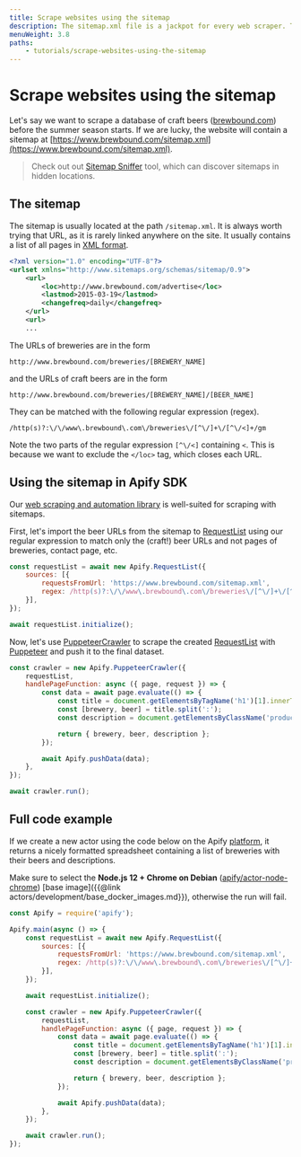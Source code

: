 ```yaml
---
title: Scrape websites using the sitemap
description: The sitemap.xml file is a jackpot for every web scraper. Take advantage of this and learn a much easier way to extract data from websites using the Apify SDK.
menuWeight: 3.8
paths:
    - tutorials/scrape-websites-using-the-sitemap
---
```


# Scrape websites using the sitemap

Let's say we want to scrape a database of craft beers ([brewbound.com](https://www.brewbound.com)) before the summer season starts. If we are lucky, the website will contain a sitemap at [https://www.brewbound.com/sitemap.xml](https://www.brewbound.com/sitemap.xml).

> Check out out [Sitemap Sniffer](https://apify.com/vaclavrut/sitemap-sniffer) tool, which can discover sitemaps in hidden locations.

## [](#the-sitemap) The sitemap

The sitemap is usually located at the path `/sitemap.xml`. It is always worth trying that URL, as it is rarely linked anywhere on the site. It usually contains a list of all pages in [XML format](https://www.w3.org/standards/xml/core).

```xml
<?xml version="1.0" encoding="UTF-8"?>
<urlset xmlns="http://www.sitemaps.org/schemas/sitemap/0.9">
    <url>
        <loc>http://www.brewbound.com/advertise</loc>
        <lastmod>2015-03-19</lastmod>
        <changefreq>daily</changefreq>
    </url>
    <url>
    ...
```

The URLs of breweries are in the form

```cURL
http://www.brewbound.com/breweries/[BREWERY_NAME]
```

and the URLs of craft beers are in the form

```cURL
http://www.brewbound.com/breweries/[BREWERY_NAME]/[BEER_NAME]
```

They can be matched with the following regular expression (regex).

```cURL
/http(s)?:\/\/www\.brewbound\.com\/breweries\/[^\/]+\/[^\/<]+/gm
```

Note the two parts of the regular expression `[^\/<]` containing `<`. This is because we want to exclude the `</loc>` tag, which closes each URL.

## [](#using-the-sitemap-in-apify-sdk) Using the sitemap in Apify SDK

Our [web scraping and automation library](https://sdk.apify.com) is well-suited for scraping with sitemaps.

First, let's import the beer URLs from the sitemap to [RequestList](https://sdk.apify.com/docs/api/request-list#docsNav) using our regular expression to match only the (craft!) beer URLs and not pages of breweries, contact page, etc.

```javascript
const requestList = await new Apify.RequestList({
    sources: [{
        requestsFromUrl: 'https://www.brewbound.com/sitemap.xml',
        regex: /http(s)?:\/\/www\.brewbound\.com\/breweries\/[^\/]+\/[^\/<]+/gm,
    }],
});

await requestList.initialize();
```

Now, let's use [PuppeteerCrawler](https://sdk.apify.com/docs/api/puppeteer-crawler#docsNav) to scrape the created [RequestList](https://sdk.apify.com/docs/api/request-list#docsNav) with [Puppeteer](https://pptr.dev) and push it to the final dataset.

```javascript
const crawler = new Apify.PuppeteerCrawler({
    requestList,
    handlePageFunction: async ({ page, request }) => {
        const data = await page.evaluate(() => {
            const title = document.getElementsByTagName('h1')[1].innerText;
            const [brewery, beer] = title.split(':');
            const description = document.getElementsByClassName('productreviews')[0].innerText;

            return { brewery, beer, description };
        });

        await Apify.pushData(data);
    },
});

await crawler.run();
```

## [](#full-code-example) Full code example

If we create a new actor using the code below on the Apify [platform](https://my.apify.com/actors), it returns a nicely formatted spreadsheet containing a list of breweries with their beers and descriptions.

Make sure to select the **Node.js 12 + Chrome on Debian** ([apify/actor-node-chrome](https://hub.docker.com/r/apify/actor-node-chrome/)) [base image]({{@link actors/development/base_docker_images.md}}), otherwise the run will fail.

```javascript
const Apify = require('apify');

Apify.main(async () => {
    const requestList = await new Apify.RequestList({
        sources: [{
            requestsFromUrl: 'https://www.brewbound.com/sitemap.xml',
            regex: /http(s)?:\/\/www\.brewbound\.com\/breweries\/[^\/]+\/[^\/<]+/gm,
        }],
    });

    await requestList.initialize();

    const crawler = new Apify.PuppeteerCrawler({
        requestList,
        handlePageFunction: async ({ page, request }) => {
            const data = await page.evaluate(() => {
                const title = document.getElementsByTagName('h1')[1].innerText;
                const [brewery, beer] = title.split(':');
                const description = document.getElementsByClassName('productreviews')[0].innerText;

                return { brewery, beer, description };
            });

            await Apify.pushData(data);
        },
    });

    await crawler.run();
});
```
